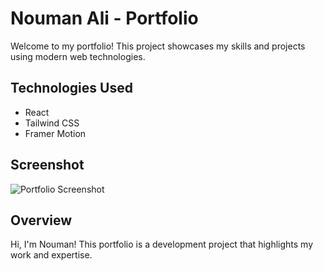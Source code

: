 # Nouman Ali - Portfolio

Welcome to my portfolio! This project showcases my skills and projects using modern web technologies.

## Technologies Used

- React
- Tailwind CSS
- Framer Motion

## Screenshot

![Portfolio Screenshot](./noumanali.vercel.app_.png)

## Overview

Hi, I'm Nouman! This portfolio is a development project that highlights my work and expertise.

